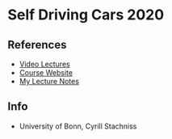 # Self Driving Cars 2020

## References
* [Video Lectures](https://www.youtube.com/playlist?list=PLgnQpQtFTOGQo2Z_ogbonywTg8jxCI9pD)
* [Course Website](https://www.ipb.uni-bonn.de/sdc-2020/)
* [My Lecture Notes](https://github.com/notebook-org/robotics/blob/master/Self%20Driving%20Car/Self-Driving_Cars_Winter_2021_Uni_Bonn/Self-Driving_Cars_Winter_2021_Uni_Bonn.md)

## Info
- University of Bonn, Cyrill Stachniss
